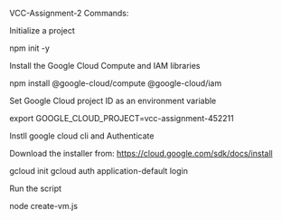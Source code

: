 VCC-Assignment-2
Commands:

Initialize a project

npm init -y

Install the Google Cloud Compute and IAM libraries

npm install @google-cloud/compute @google-cloud/iam


Set Google Cloud project ID as an environment variable

export GOOGLE_CLOUD_PROJECT=vcc-assignment-452211

Instll google cloud cli and Authenticate

Download the installer from: https://cloud.google.com/sdk/docs/install

gcloud init
gcloud auth application-default login

Run the script

node create-vm.js
